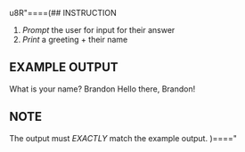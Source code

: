 u8R"====(## INSTRUCTION
  1. *Prompt* the user for input for their answer
  2. *Print* a greeting + their name
## EXAMPLE OUTPUT
What is your name? Brandon
Hello there, Brandon!
## NOTE
The output must *EXACTLY* match the example output.
)===="
